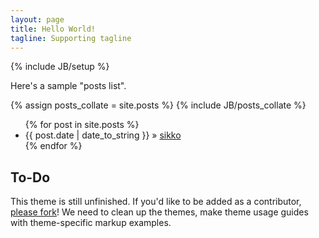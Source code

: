 ```yaml
---
layout: page
title: Hello World!
tagline: Supporting tagline
---
```

{% include JB/setup %}

Here's a sample "posts list".

{% assign posts_collate = site.posts %}
{% include JB/posts_collate %}

<ul class="posts">
  {% for post in site.posts %}
    <li><span>{{ post.date | date_to_string }}</span> &raquo; <a href="{{ BASE_PATH }}{{ post.url }}">sikko</a></li>
  {% endfor %}
</ul>

## To-Do

This theme is still unfinished. If you'd like to be added as a contributor, [please fork](http://github.com/plusjade/jekyll-bootstrap)!
We need to clean up the themes, make theme usage guides with theme-specific markup examples.


